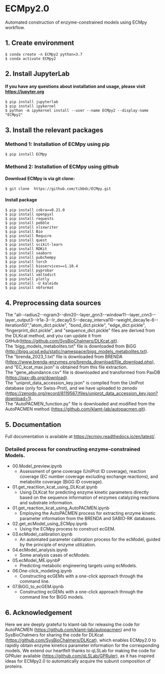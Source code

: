 # ECMpy2.0
Automated construction of enzyme-constrained models using ECMpy workflow.

## 1. Create environment

```shell
$ conda create -n ECMpy2 python=3.7  
$ conda activate ECMpy2
```

## 2. Install JupyterLab
#### If you have any questions about installation and usage, please visit https://jupyter.org
```shell
$ pip install jupyterlab
$ pip install ipykernel 
$ python -m ipykernel install --user --name ECMpy2 --display-name "ECMpy2"  
```

## 3. Install the relevant packages
### Methond 1: Installation of ECMpy using pip
```shell
$ pip install ECMpy
```

### Methond 2: Installation of ECMpy using github
#### Download ECMpy is via git clone:
```shell
$ git clone  https://github.com/tibbdc/ECMpy.git
```
#### Install package 
```shell
$ pip install cobra==0.21.0  
$ pip install openpyxl  
$ pip install requests  
$ pip install pebble  
$ pip install xlsxwriter  
$ pip install Bio   
$ pip install Require  
$ pip install quest   
$ pip install scikit-learn  
$ pip install RDKit  
$ pip install seaborn 
$ pip install pubchempy
$ pip install torch
$ pip install bioservices==1.10.4
$ pip install pyprobar
$ pip install xmltodict
$ pip install plotly
$ pip install -U kaleido
$ pip install nbformat
```

## 4. Preprocessing data sources 

The "all--radius2--ngram3--dim20--layer_gnn3--window11--layer_cnn3--layer_output3--lr1e-3--lr_decay0.5--decay_interval10--weight_decay1e-6--iteration50","atom_dict.pickle", "bond_dict.pickle", "edge_dict.pickle", 'fingerprint_dict.pickle", and "sequence_dict.pickle" files are derived from the DLKcat method, and you can update it from GitHub(https://github.com/SysBioChalmers/DLKcat.git).  
The 'bigg_models_metabolites.txt" file is downloaded from BiGG (http://bigg.ucsd.edu/static/namespace/bigg_models_metabolites.txt).  
The "brenda_2023_1.txt" file is downloaded from BRENDA (https://www.brenda-enzymes.org/brenda_download/file_download.php), and "EC_kcat_max.json" is obtained from this file extraction.  
The "gene_abundance.csv" file is downloaded and transformed from PaxDB (https://pax-db.org/download).  
The "uniprot_data_accession_key.json" is compiled from the UniProt database (only for Swiss-Prot), and we have uploaded to zenodo (https://zenodo.org/record/8119567/files/uniprot_data_accession_key.json?download=1).  
The "AutoPACMEN_function.py" file is downloaded and modified from the AutoPACMEN method (https://github.com/klamt-lab/autopacmen.git).  

## 5. Documentation
Full documentation is available at https://ecmpy.readthedocs.io/en/latest/.

### Detailed process for constructing enzyme-constrained Models.
+ 00.Model_preview.ipynb
    + Assessment of gene coverage (UniProt ID coverage), reaction coverage (EC number coverage excluding exchange reactions), and metabolite coverage (BiGG ID coverage).
+ 01.get_reactiion_kcat_using_DLKcat.ipynb
    + Using DLKcat for predicting enzyme kinetic parameters directly based on the sequence information of enzymes catalyzing reactions and substrate information.
+ 01.get_reaction_kcat_using_AutoPACMEN.ipynb
    + Employing the AutoPACMEN process for extracting enzyme kinetic parameter information from the BRENDA and SABIO-RK databases.
+ 02.get_ecModel_using_ECMpy.ipynb
    + Using the ECMpy process to construct ecGEM.
+ 03.ecModel_calibration.ipynb
    + An automated parameter calibration process for the ecModel, guided by the principle of enzyme utilization.
+ 04.ecModel_analysis.ipynb
    + Some analysis cases of ecModels.
+ 05.ecModel_ME.ipynbP
    + Predicting metabolic engineering targets using ecModels. 
+ 06.One-click_modeling.ipynb
    + Constructing ecGEMs with a one-click approach through the command line. 
+ 07.BiGG_to_ecGEM.ipynb
    + Constructing ecGEMs with a one-click approach through the command line for BiGG models. 

## 6. Acknowledgement
Here we are deeply grateful to klamt-lab for releasing the code for AutoPACMEN (https://github.com/klamt-lab/autopacmen) and to SysBioChalmers for sharing the code for DLKcat (https://github.com/SysBioChalmers/DLKcat), which enables ECMpy2.0 to rapidly obtain enzyme kinetics parameter information for the corresponding models. We extend our heartfelt thanks to qLSLab for making the code for GPRuler available (https://github.com/qLSLab/GPRuler), as it has inspired ideas for ECMpy2.0 to automatically acquire the subunit composition of proteins.
